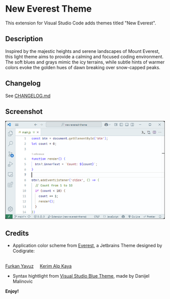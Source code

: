 # New Everest Theme

This extension for Visual Studio Code adds themes titled "New Everest".

## Description

Inspired by the majestic heights and serene landscapes of Mount Everest, this light theme aims to provide a calming and
focused coding environment. The soft blues and grays mimic the icy terrains, while subtle hints of warmer colors evoke
the golden hues of dawn breaking over snow-capped peaks.

## Changelog

See [CHANGELOG.md](./CHANGELOG.md)

## Screenshot

![Screenshot](./screenshot.png)

## Credits

- Application color scheme from [Everest](https://plugins.jetbrains.com/plugin/22653-everest-theme), a Jetbrains Theme designed by Codigrate:
<div style="display: flex; gap: 20px">
<div>
<a href="https://github.com/furknyavuz"><img src="https://codigrate.com/en-US/assets/employee/circle/0000.png" width="100px;" alt=""/><br />Furkan Yavuz</a>
</div>
<div>
<a href="https://github.com/kerimalp"><img src="https://codigrate.com/en-US/assets/employee/circle/0002.png" width="100px;" alt=""/><br />Kerim Alp Kaya</a>
</div>
</div>

- Syntax hightlight from [Visual Studio Blue Theme](https://marketplace.visualstudio.com/items?itemName=DanijelMalinovic.visual-studio-blue-theme), made by Danijel Malinovic

**Enjoy!**
